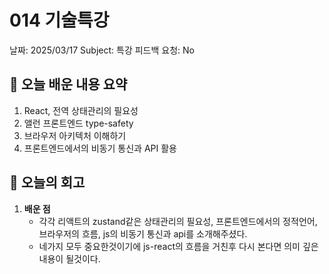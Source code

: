 # 014 기술특강

날짜: 2025/03/17
Subject: 특강
피드백 요청: No

## 📝 오늘 배운 내용 요약

1. React, 전역 상태관리의 필요성
2. 앨런 프론트엔드 type-safety
3. 브라우저 아키텍처 이해하기
4. 프론트엔드에서의 비동기 통신과 API 활용

## 💭 오늘의 회고

1. **배운 점**
    - 각각 리액트의 zustand같은 상태관리의 필요성, 프론트엔드에서의 정적언어, 브라우저의 흐름, js의 비동기 통신과 api를 소개해주셨다.
    - 네가지 모두 중요한것이기에 js-react의 흐름을 거친후 다시 본다면 의미 깊은 내용이 될것이다.